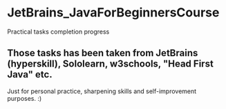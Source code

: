 # JetBrains_JavaForBeginnersCourse
Practical tasks completion progress


## Those tasks has been taken from JetBrains (hyperskill), Sololearn, w3schools, "Head First Java" etc.
Just for personal practice, sharpening skills and self-improvement purposes. :)
